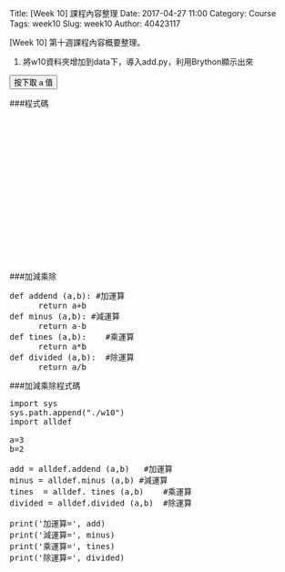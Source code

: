 Title: [Week 10] 課程內容整理
Date: 2017-04-27 11:00
Category: Course
Tags: week10
Slug: week10
Author: 40423117

[Week 10] 第十週課程內容概要整理。

1. 將w10資料夾增加到data下，導入add.py，利用Brython顯示出來

<!-- PELICAN_END_SUMMARY -->
</hr>

<!-- 導入 Brython 標準程式庫 -->
 
<script src="../data/Brython-3.3.1/brython.js"></script>
<script src="../data/Brython-3.3.1/brython_stdlib.js"></script>
 
<!-- 啟動 Brython -->
<script>
window.onload=function(){
// 設定 cdw10 為共用程式路徑
brython({debug:1, pythonpath:['./../data/w10']});
}
</script>
 
<!-- 以下實際利用  Brython -->
 
<div id="container" width="600" height="400"></div>
<div id="container2" width="600" height="400"></div>
 
<script type="text/python3">
from browser import document as doc
from browser import html
import math
import add
container = doc['container']
container2 = doc['container2']

a=1
b=16
sum=add.add(a,b)

container <= str(sum)

degree = math.pi/180
def button1(event):
    a = input("give me a")
    container2 <= str(math.cos(60*degree)+float(a))
doc["button1"].bind("click", button1)
</script>
<button id="button1">按下取 a 值</button>

</script>

###程式碼
<pre class="brush:html;auto-links:false;toolbar:false" contenteditable="false">
<!-- 導入 Brython 標準程式庫 -->
 
<script src="../data/Brython-3.3.1/brython.js"></script>
<script src="../data/Brython-3.3.1/brython_stdlib.js"></script>
 
<!-- 啟動 Brython -->
<script>
window.onload=function(){
// 設定 cdw10 為共用程式路徑
brython({debug:1, pythonpath:['./../data/w10']});
}
</script>
 
<!-- 以下實際利用  Brython -->
 
<div id="container" width="600" height="400"></div>
 
<script type="text/python3">
from browser import document as doc
from browser import html
import math
import add
container = doc['container']

a=1
b=16
sum=add.add(a,b)

container <= str(sum)

</script>
</pre>

###加減乘除
<pre class="brush: python">
def addend (a,b): #加運算
      return a+b
def minus (a,b): #減運算
      return a-b
def tines (a,b):    #乘運算
      return a*b
def divided (a,b):  #除運算
      return a/b
</pre>

###加減乘除程式碼
<pre class="brush: python">
import sys
sys.path.append("./w10")
import alldef

a=3
b=2

add = alldef.addend (a,b)   #加運算
minus = alldef.minus (a,b) #減運算
tines  = alldef. tines (a,b)    #乘運算
divided = alldef.divided (a,b)  #除運算

print('加運算=', add)
print('減運算=', minus)
print('乘運算=', tines)
print('除運算=', divided)
</pre>